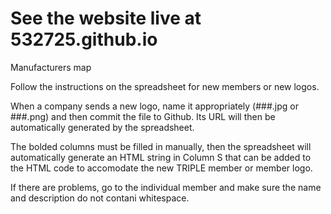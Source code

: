 # See the website live at 532725.github.io

Manufacturers map

Follow the instructions on the spreadsheet for new members or new logos.

When a company sends a new logo, name it appropriately (###.jpg or ###.png) and then commit the file to Github. Its URL will then be automatically generated by the spreadsheet.

The bolded columns must be filled in manually, then the spreadsheet will automatically generate an HTML string in Column S that can be added to the HTML code to accomodate the new TRIPLE member or member logo.

If there are problems, go to the individual member and make sure the name and description do not contani whitespace.